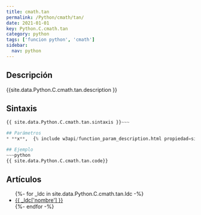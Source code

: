 ```yaml
---
title: cmath.tan
permalink: /Python/cmath/tan/
date: 2021-01-01
key: Python.C.cmath.tan
category: python
tags: ['funcion python', 'cmath']
sidebar: 
  nav: python
---
```


## Descripción
{{site.data.Python.C.cmath.tan.description }}

## Sintaxis
~~~python
{{ site.data.Python.C.cmath.tan.sintaxis }}~~~

## Parámetros
* **x**,  {% include w3api/function_param_description.html propiedad=site.data.Python.C.cmath.tan valor="x" %}

## Ejemplo
~~~python
{{ site.data.Python.C.cmath.tan.code}}
~~~

## Artículos
<ul>
{%- for _ldc in site.data.Python.C.cmath.tan.ldc -%}
   <li>
       <a href="{{_ldc['url'] }}">{{ _ldc['nombre'] }}</a>
   </li>
{%- endfor -%}
</ul>
